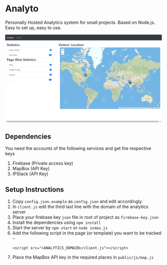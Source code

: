 # Analyto

Personally Hosted Analytics system for small projects. Based on Node.js. Easy to set up, easy to use.

<img src="screenshots/dashboard.png?raw=true" alt="drawing" width="600px"/>

## Dependencies

You need the accounts of the following services and get the respective keys
1. Firebase (Private access key)
2. MapBox (API Key)
3. IPStack (API Key)

## Setup Instructions

1. Copy `config.json.example` as `config.json` and edit accordingly.
2. In `client.js` edit the third last line with the domain of the analytics server
3. Place your firebase key `json` file in root of project as `firebase-key.json`
4. Install the dependencies using `npm install`
5. Start the server by `npm start` or `node index.js`
6. Add the following script in the page (or template) you want to be tracked -
	```
	<script src="<ANALYTICS_DOMAIN>/client.js"></script>
	```
7. Place the MapBox API key in the required places in `public/js/map.js`
